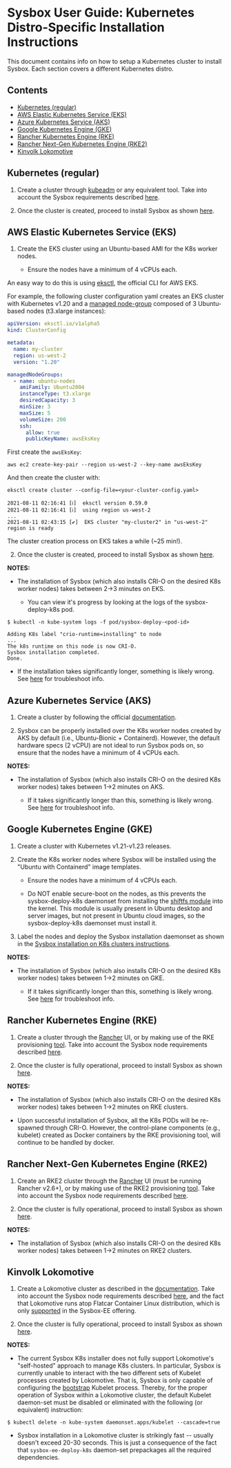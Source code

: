 # Sysbox User Guide: Kubernetes Distro-Specific Installation Instructions

This document contains info on how to setup a Kubernetes cluster to install
Sysbox. Each section covers a different Kubernetes distro.

## Contents

-   [Kubernetes (regular)](#kubernetes-(regular))
-   [AWS Elastic Kubernetes Service (EKS)](#aws-elastic-kubernetes-service-eks)
-   [Azure Kubernetes Service (AKS)](#azure-kubernetes-service-aks)
-   [Google Kubernetes Engine (GKE)](#google-kubernetes-engine-gke)
-   [Rancher Kubernetes Engine (RKE)](#rancher-kubernetes-engine-rke)
-   [Rancher Next-Gen Kubernetes Engine (RKE2)](#rancher-next-gen-kubernetes-engine-rke2)
-   [Kinvolk Lokomotive](#kinvolk-lokomotive)


## Kubernetes (regular)

1.  Create a cluster through [kubeadm](https://kubernetes.io/docs/setup/production-environment/tools/kubeadm/create-cluster-kubeadm/)
    or any equivalent tool. Take into account the Sysbox requirements described
    [here](install-k8s.md#kubernetes-worker-node-requirements).

2.  Once the cluster is created, proceed to install Sysbox as shown
    [here](install-k8s.md).

## AWS Elastic Kubernetes Service (EKS)

1.  Create the EKS cluster using an Ubuntu-based AMI for the K8s worker nodes.

    -   Ensure the nodes have a minimum of 4 vCPUs each.

An easy way to do this is using [eksctl](https://eksctl.io/), the official CLI
for AWS EKS.

For example, the following cluster configuration yaml creates an EKS cluster with
Kubernetes v1.20 and a [managed node-group](https://docs.aws.amazon.com/eks/latest/userguide/eks-compute.html)
composed of 3 Ubuntu-based nodes (t3.xlarge instances):

```yaml
apiVersion: eksctl.io/v1alpha5
kind: ClusterConfig

metadata:
  name: my-cluster
  region: us-west-2
  version: "1.20"

managedNodeGroups:
  - name: ubuntu-nodes
    amiFamily: Ubuntu2004
    instanceType: t3.xlarge
    desiredCapacity: 3
    minSize: 3
    maxSize: 5
    volumeSize: 200
    ssh:
      allow: true
      publicKeyName: awsEksKey
```

First create the `awsEksKey`:

```console
aws ec2 create-key-pair --region us-west-2 --key-name awsEksKey
```

And then create the cluster with:

```console
eksctl create cluster --config-file=<your-cluster-config.yaml>

2021-08-11 02:16:41 [ℹ]  eksctl version 0.59.0
2021-08-11 02:16:41 [ℹ]  using region us-west-2
...
2021-08-11 02:43:15 [✔]  EKS cluster "my-cluster2" in "us-west-2" region is ready
```

The cluster creation process on EKS takes a while (~25 min!).

2.  Once the cluster is created, proceed to install Sysbox as shown
    [here](install-k8s.md).

**NOTES:**

-   The installation of Sysbox (which also installs CRI-O on the desired K8s
    worker nodes) takes between 2->3 minutes on EKS.

    -   You can view it's progress by looking at the logs of the sysbox-deploy-k8s pod.

```console
$ kubectl -n kube-system logs -f pod/sysbox-deploy-<pod-id>

Adding K8s label "crio-runtime=installing" to node
...
The k8s runtime on this node is now CRI-O.
Sysbox installation completed.
Done.
```

-   If the installation takes significantly longer, something is likely
    wrong. See [here](troubleshoot-k8s.md) for troubleshoot info.

## Azure Kubernetes Service (AKS)

1.  Create a cluster by following the official [documentation](https://docs.microsoft.com/en-us/azure/aks/kubernetes-walkthrough).

2.  Sysbox can be properly installed over the K8s worker nodes created by
AKS by default (i.e., Ubuntu-Bionic + Containerd). However, the default
hardware specs (2 vCPU) are not ideal to run Sysbox pods on, so ensure that
the nodes have a minimum of 4 vCPUs each.

**NOTES:**

-   The installation of Sysbox (which also installs CRI-O on the desired K8s
    worker nodes) takes between 1->2 minutes on AKS.

    -   If it takes significantly longer than this, something is likely wrong. See
        [here](troubleshoot-k8s.md) for troubleshoot info.

## Google Kubernetes Engine (GKE)

1.  Create a cluster with Kubernetes v1.21-v1.23 releases.

2.  Create the K8s worker nodes where Sysbox will be installed using the "Ubuntu
    with Containerd" image templates.

    -   Ensure the nodes have a minimum of 4 vCPUs each.

    -   Do NOT enable secure-boot on the nodes, as this prevents the
        sysbox-deploy-k8s daemonset from installing the [shiftfs module](design.md#shiftfs-module)
        into the kernel. This module is usually present in Ubuntu desktop and
        server images, but not present in Ubuntu cloud images, so the
        sysbox-deploy-k8s daemonset must install it.

3.  Label the nodes and deploy the Sysbox installation daemonset as shown in
    the [Sysbox installation on K8s clusters instructions](install-k8s.md).

**NOTES:**

-   The installation of Sysbox (which also installs CRI-O on the desired K8s
    worker nodes) takes between 1->2 minutes on GKE.

    -   If it takes significantly longer than this, something is likely wrong. See
        [here](troubleshoot-k8s.md) for troubleshoot info.

## Rancher Kubernetes Engine (RKE)

1.  Create a cluster through the [Rancher](https://rancher.com/quick-start/) UI,
    or by making use of the RKE provisioning [tool](https://rancher.com/products/rke/).
    Take into account the Sysbox node requirements described
    [here](install-k8s.md#kubernetes-worker-node-requirements).

2.  Once the cluster is fully operational, proceed to install Sysbox as shown
    [here](install-k8s.md).

**NOTES:**

-   The installation of Sysbox (which also installs CRI-O on the desired K8s
    worker nodes) takes between 1->2 minutes on RKE clusters.

-   Upon successful installation of Sysbox, all the K8s PODs will be re-spawned
    through CRI-O. However, the control-plane components (e.g., kubelet) created as
    Docker containers by the RKE provisioning tool, will continue to be handled by
    docker.

## Rancher Next-Gen Kubernetes Engine (RKE2)

1.  Create an RKE2 cluster through the [Rancher](https://rancher.com/quick-start/)
    UI (must be running Rancher v2.6+), or by making use of the RKE2 provisioning
    [tool](https://docs.rke2.io). Take into account the Sysbox node requirements
    described [here](install-k8s.md#kubernetes-worker-node-requirements).

2.  Once the cluster is fully operational, proceed to install Sysbox as shown
    [here](install-k8s.md).

**NOTES:**

-   The installation of Sysbox (which also installs CRI-O on the desired K8s
    worker nodes) takes between 1->2 minutes on RKE2 clusters.

## Kinvolk Lokomotive

1.  Create a Lokomotive cluster as described in the [documentation](https://kinvolk.io/docs/lokomotive/0.9/installer/lokoctl/).
Take into account the Sysbox node requirements described [here](install-k8s.md#kubernetes-worker-node-requirements),
and the fact that Lokomotive runs atop Flatcar Container Linux distribution,
which is only [supported](../distro-compat.md) in the Sysbox-EE offering.

2.  Once the cluster is fully operational, proceed to install Sysbox as shown
    [here](install-k8s.md).

**NOTES:**

-   The current Sysbox K8s installer does not fully support Lokomotive's
"self-hosted" approach to manage K8s clusters. In particular, Sysbox is
currently unable to interact with the two different sets of Kubelet processes
created by Lokomotive. That is, Sysbox is only capable of configuring the
[bootstrap](https://kinvolk.io/docs/lokomotive/latest/how-to-guides/update-bootstrap-kubelet/)
Kubelet process. Thereby, for the proper operation of Sysbox within a Lokomotive
cluster, the default Kubelet daemon-set must be disabled or eliminated with the
following (or equivalent) instruction:

```console
$ kubectl delete -n kube-system daemonset.apps/kubelet --cascade=true
```

-   Sysbox installation in a Lokomotive cluster is strikingly fast -- usually
doesn't exceed 20-30 seconds. This is just a consequence of the fact that
`sysbox-ee-deploy-k8s` daemon-set prepackages all the required dependencies.
